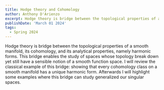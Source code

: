 ```yaml
---
title: Hodge theory and Cohomology
author: Anthony D'Arienzo
excerpt: Hodge theory is bridge between the topological properties of a smooth manifold, its cohomology, and its analytical properties, namely harmonic forms. This bridge enables the study of spaces whose topology break down yet still have a sensible notion of a smooth function space. I will review the classical example of this bridge...
publishDate: 'March 01 2024'
tags:
  - Spring 2024
---
```


Hodge theory is bridge between the topological properties of a smooth manifold, its cohomology, and its analytical properties, namely harmonic forms. This bridge enables the study of spaces whose topology break down yet still have a sensible notion of a smooth function space. I will review the classical example of this bridge: showing that every cohomology class on a smooth manifold has a unique harmonic form. Afterwards I will highlight some examples where this bridge can study generalized our singular spaces.